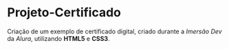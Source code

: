 # Projeto-Certificado
 Criação de um exemplo de certificado digital, criado durante a _Imersão Dev_ da _Alura_, utilizando **HTML5** e **CSS3**.
